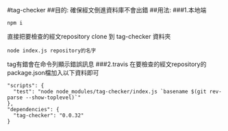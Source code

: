 #tag-checker
##目的:
確保經文倒進資料庫不會出錯
##用法:
###1.本地端
```
npm i
```
直接把要檢查的經文repository clone 到 tag-checker 資料夾
```
node index.js repository的名字
```
tag有錯會在命令列顯示錯誤訊息
###2.travis
在要檢查的經文repository的package.json檔加入以下資料即可
```
"scripts": {
  "test": "node node_modules/tag-checker/index.js `basename $(git rev-parse --show-toplevel)`"
},
"dependencies": {
  "tag-checker": "0.0.32"
}
```
